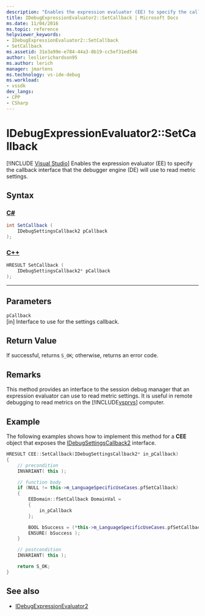 ```yaml
---
description: "Enables the expression evaluator (EE) to specify the callback interface that the debugger engine (DE) will use to read metric settings."
title: IDebugExpressionEvaluator2::SetCallback | Microsoft Docs
ms.date: 11/04/2016
ms.topic: reference
helpviewer_keywords:
- IDebugExpressionEvaluator2::SetCallback
- SetCallback
ms.assetid: 31e3a99e-e784-44a3-8b19-cc5ef31ed546
author: leslierichardson95
ms.author: lerich
manager: jmartens
ms.technology: vs-ide-debug
ms.workload:
- vssdk
dev_langs:
- CPP
- CSharp
---
```

# IDebugExpressionEvaluator2::SetCallback

 [!INCLUDE [Visual Studio](~/includes/applies-to-version/vs-windows-only.md)]
Enables the expression evaluator (EE) to specify the callback interface that the debugger engine (DE) will use to read metric settings.

## Syntax

### [C#](#tab/csharp)
```csharp
int SetCallback (
    IDebugSettingsCallback2 pCallback
);
```
### [C++](#tab/cpp)
```cpp
HRESULT SetCallback (
    IDebugSettingsCallback2* pCallback
);
```
---

## Parameters
`pCallback`\
[in] Interface to use for the settings callback.

## Return Value
If successful, returns `S_OK`; otherwise, returns an error code.

## Remarks
This method provides an interface to the session debug manager that an expression evaluator can use to read metric settings. It is useful in remote debugging to read metrics on the [!INCLUDE[vsprvs](../../../code-quality/includes/vsprvs_md.md)] computer.

## Example
The following examples shows how to implement this method for a **CEE** object that exposes the [IDebugSettingsCallback2](../../../extensibility/debugger/reference/idebugsettingscallback2.md) interface.

```cpp
HRESULT CEE::SetCallback(IDebugSettingsCallback2* in_pCallback)
{
    // precondition
    INVARIANT( this );

    // function body
    if (NULL != this->m_LanguageSpecificUseCases.pfSetCallback)
    {
        EEDomain::fSetCallback DomainVal =
        {
            in_pCallback
        };

        BOOL bSuccess = (*this->m_LanguageSpecificUseCases.pfSetCallback)(DomainVal);
        ENSURE( bSuccess );
    }

    // postcondition
    INVARIANT( this );

    return S_OK;
}
```

## See also
- [IDebugExpressionEvaluator2](../../../extensibility/debugger/reference/idebugexpressionevaluator2.md)
